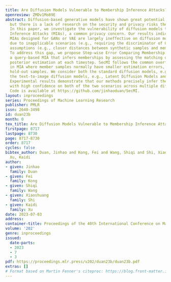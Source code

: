 ```yaml
---
title: Are Diffusion Models Vulnerable to Membership Inference Attacks?
openreview: ZMDv1Mo89E
abstract: Diffusion-based generative models have shown great potential for image synthesis,
  but there is a lack of research on the security and privacy risks they may pose.
  In this paper, we investigate the vulnerability of diffusion models to Membership
  Inference Attacks (MIAs), a common privacy concern. Our results indicate that existing
  MIAs designed for GANs or VAE are largely ineffective on diffusion models, either
  due to inapplicable scenarios (e.g., requiring the discriminator of GANs) or inappropriate
  assumptions (e.g., closer distances between synthetic samples and member samples).
  To address this gap, we propose Step-wise Error Comparing Membership Inference (SecMI),
  a query-based MIA that infers memberships by assessing the matching of forward process
  posterior estimation at each timestep. SecMI follows the common overfitting assumption
  in MIA where member samples normally have smaller estimation errors, compared with
  hold-out samples. We consider both the standard diffusion models, e.g., DDPM, and
  the text-to-image diffusion models, e.g., Latent Diffusion Models and Stable Diffusion.
  Experimental results demonstrate that our methods precisely infer the membership
  with high confidence on both of the two scenarios across multiple different datasets.
  Code is available at https://github.com/jinhaoduan/SecMI.
layout: inproceedings
series: Proceedings of Machine Learning Research
publisher: PMLR
issn: 2640-3498
id: duan23b
month: 0
tex_title: Are Diffusion Models Vulnerable to Membership Inference Attacks?
firstpage: 8717
lastpage: 8730
page: 8717-8730
order: 8717
cycles: false
bibtex_author: Duan, Jinhao and Kong, Fei and Wang, Shiqi and Shi, Xiaoshuang and
  Xu, Kaidi
author:
- given: Jinhao
  family: Duan
- given: Fei
  family: Kong
- given: Shiqi
  family: Wang
- given: Xiaoshuang
  family: Shi
- given: Kaidi
  family: Xu
date: 2023-07-03
address: 
container-title: Proceedings of the 40th International Conference on Machine Learning
volume: '202'
genre: inproceedings
issued:
  date-parts:
  - 2023
  - 7
  - 3
pdf: https://proceedings.mlr.press/v202/duan23b/duan23b.pdf
extras: []
# Format based on Martin Fenner's citeproc: https://blog.front-matter.io/posts/citeproc-yaml-for-bibliographies/
---
```


